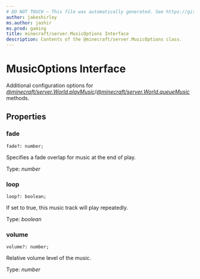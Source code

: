 ```yaml
---
# DO NOT TOUCH — This file was automatically generated. See https://github.com/mojang/minecraftapidocsgenerator to modify descriptions, examples, etc.
author: jakeshirley
ms.author: jashir
ms.prod: gaming
title: minecraft/server.MusicOptions Interface
description: Contents of the @minecraft/server.MusicOptions class.
---
```

# MusicOptions Interface

Additional configuration options for [*@minecraft/server.World.playMusic*](../../minecraft/server/World.md#playmusic)/[*@minecraft/server.World.queueMusic*](../../minecraft/server/World.md#queuemusic) methods.

## Properties

### **fade**
`fade?: number;`

Specifies a fade overlap for music at the end of play.

Type: *number*

### **loop**
`loop?: boolean;`

If set to true, this music track will play repeatedly.

Type: *boolean*

### **volume**
`volume?: number;`

Relative volume level of the music.

Type: *number*
